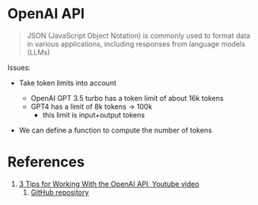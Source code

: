 # OpenAI API
> JSON (JavaScript Object Notation) is commonly used to format data in various applications, including responses from language models (LLMs)

Issues:
- Take token limits into account
  - OpenAI GPT 3.5 turbo has a token limit of about 16k tokens
  - GPT4 has a limit of 8k tokens -> 100k
    - this limit is input+output tokens

- We can define a function to compute the number of tokens

# References
1. [3 Tips for Working With the OpenAI API, Youtube video](https://www.youtube.com/watch?v=6NShYzAV1Lo)
   1. [GitHub repository](https://github.com/ArjanCodes/examples/tree/main/2024/tuesday_tips/openai)